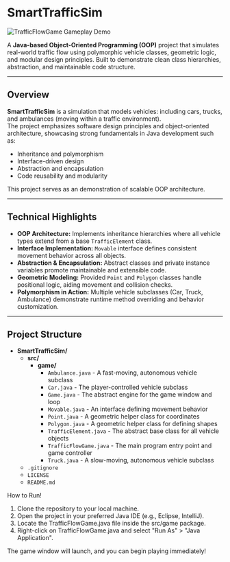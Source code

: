 # SmartTrafficSim

![TrafficFlowGame Gameplay Demo](https://github.com/mostafaelamin/TrafficFlowGame/blob/main/TrafficFlowGif.gif?raw=true)

A **Java-based Object-Oriented Programming (OOP)** project that simulates real-world traffic flow using polymorphic vehicle classes, geometric logic, and modular design principles. Built to demonstrate clean class hierarchies, abstraction, and maintainable code structure.

---

## Overview

**SmartTrafficSim** is a simulation that models vehicles: including cars, trucks, and ambulances (moving within a traffic environment).  
The project emphasizes software design principles and object-oriented architecture, showcasing strong fundamentals in Java development such as:

- Inheritance and polymorphism  
- Interface-driven design  
- Abstraction and encapsulation  
- Code reusability and modularity  

This project serves as an demonstration of scalable OOP architecture.

---

## Technical Highlights

- **OOP Architecture:** Implements inheritance hierarchies where all vehicle types extend from a base `TrafficElement` class.  
- **Interface Implementation:** `Movable` interface defines consistent movement behavior across all objects.  
- **Abstraction & Encapsulation:** Abstract classes and private instance variables promote maintainable and extensible code.  
- **Geometric Modeling:** Provided `Point` and `Polygon` classes handle positional logic, aiding movement and collision checks.  
- **Polymorphism in Action:** Multiple vehicle subclasses (Car, Truck, Ambulance) demonstrate runtime method overriding and behavior customization.  

---

## Project Structure

* **SmartTrafficSim/**
    * **src/**
        * **game/**
            * `Ambulance.java` - A fast-moving, autonomous vehicle subclass
            * `Car.java` - The player-controlled vehicle subclass
            * `Game.java` - The abstract engine for the game window and loop
            * `Movable.java` - An interface defining movement behavior
            * `Point.java` - A geometric helper class for coordinates
            * `Polygon.java` - A geometric helper class for defining shapes
            * `TrafficElement.java` - The abstract base class for all vehicle objects
            * `TrafficFlowGame.java` - The main program entry point and game controller
            * `Truck.java` - A slow-moving, autonomous vehicle subclass
    * `.gitignore`
    * `LICENSE`
    * `README.md`

How to Run!

1. Clone the repository to your local machine.
2. Open the project in your preferred Java IDE (e.g., Eclipse, IntelliJ).
3. Locate the TrafficFlowGame.java file inside the src/game package.
4. Right-click on TrafficFlowGame.java and select "Run As" > "Java Application".

The game window will launch, and you can begin playing immediately!
